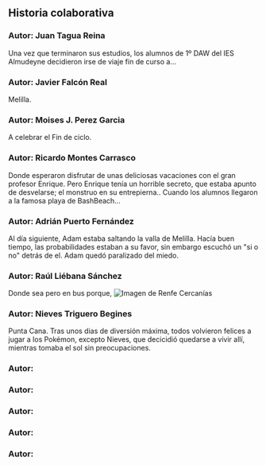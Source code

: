 ﻿## Historia colaborativa

### Autor: Juan Tagua Reina
Una vez que terminaron sus estudios, los alumnos de 1º DAW del IES Almudeyne decidieron irse de viaje fin de curso a...

### Autor: Javier Falcón Real
Melilla.

### Autor: Moises J. Perez Garcia
A celebrar el Fin de ciclo.

### Autor: Ricardo Montes Carrasco

Donde esperaron disfrutar de unas deliciosas vacaciones con el gran profesor Enrique. Pero Enrique tenía un horrible secreto, que estaba apunto de desvelarse; el monstruo en su entrepierna.. Cuando los alumnos llegaron a la famosa playa de BashBeach...

### Autor: Adrián Puerto Fernández
Al día siguiente, Adam estaba saltando la valla de Melilla. Hacía buen tiempo, las probabilidades estaban a su favor, sin embargo escuchó un "si o no" detrás de el. Adam quedó paralizado del miedo.

### Autor: Raúl Liébana Sánchez
Donde sea pero en bus porque, <img src="https://preview.redd.it/bombardeen-renfe-cercanias-v0-ngz2u0k05lxc1.jpg?width=1080&format=pjpg&auto=webp&s=2729aad0d5577f2cfa1617f61aa2171804f6bab4" alt="Imagen de Renfe Cercanías" />

### Autor: Nieves Triguero Begines
Punta Cana. Tras unos dias de diversión máxima, todos volvieron felices a jugar a los Pokémon, excepto Nieves, que decicidió quedarse a vivir allí, mientras tomaba el sol sin preocupaciones.


### Autor:


### Autor: 


### Autor: 


### Autor: 


### Autor: 
